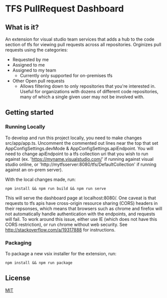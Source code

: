 # TFS PullRequest Dashboard
## What is it?
An extension for visual studio team services that adds a hub to the code section of tfs for viewing pull requests across all repositories.  Orginizes pull requests using the categories:
* Requested by me
* Assigned to me
* Assigned to my team
    * Currently only supported for on-premises tfs
* Other Open pull requests
    * Allows filtering down to only repositories that you're interested in.  Useful for organizations with dozens of different code repositories, many of which a single given user may not be involved with.

## Getting started

### Running Locally

To develop and run this project locally, you need to make changes src/app/app.ts.  Uncomment the commented out lines near the top that set AppConfigSettings.devMode & AppConfigSettings.apiEndpoint.  You will need to change apiEndpoint to a tfs collection uri that you wish to run against (ex. 'https://myname.visualstudio.com/' if running against visual studio online, or 'http://mytfsserver:8080/tfs/DefaultCollection' if running against an on-prem server).

With the local changes made, run:

`npm install && npm run build && npm run serve`

This will serve the dashboard page at localhost:8080/.  One caveat is that requests to tfs apis have cross-origin resource sharing (CORS) headers in their repsonses, which means that browsers such as chrome and firefox will not automatically handle authentication with the endpoints, and requests will fail.  To work around this issue, either use IE (which does not have this CORS restriction), or run chrome without web security.  See <http://stackoverflow.com/a/19317888> for instructions.

### Packaging

To package a new vsix installer for the extension, run:

`npm install && npm run package`

## License
[MIT](LICENSE)
